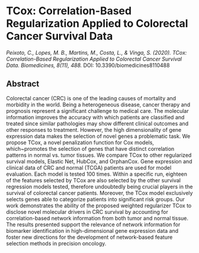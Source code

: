 # TCox: Correlation-Based Regularization Applied to Colorectal Cancer Survival Data

<i> Peixoto, C., Lopes, M. B., Martins, M., Costa, L., \& Vinga, S. (2020). TCox: Correlation-Based Regularization Applied to Colorectal Cancer Survival Data. Biomedicines, 8(11), 488.</i> DOI: 10.3390/biomedicines8110488 

## Abstract

Colorectal cancer (CRC) is one of the leading causes of mortality and morbidity in the world. Being a heterogeneous disease, cancer therapy and prognosis represent a significant challenge to medical care. The molecular information improves the accuracy with which patients are classified and treated since similar pathologies may show different clinical outcomes and other responses to treatment. However, the high dimensionality of gene expression data makes the selection of novel genes a problematic task.
We propose TCox, a novel penalization function for Cox models, which~promotes the selection of genes that have distinct correlation patterns in normal vs. tumor tissues. We compare TCox to other regularized survival models, Elastic Net, HubCox, and OrphanCox. Gene expression and clinical data of CRC and normal (TCGA) patients are used for model evaluation. Each model is tested 100 times. Within a specific run, eighteen of the features selected by TCox are also selected by the other survival regression models tested, therefore undoubtedly being crucial players in the survival of colorectal cancer patients. 
Moreover, the TCox model exclusively selects genes able to categorize patients into significant risk groups.
Our work demonstrates the ability of the proposed weighted regularizer TCox to disclose novel molecular drivers in CRC survival by accounting for correlation-based network information from both tumor and normal tissue. The results presented support the relevance of network information for biomarker identification in high-dimensional gene expression data and foster new directions for the development of network-based feature selection methods in precision oncology.
